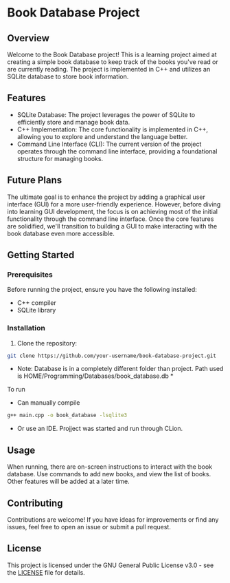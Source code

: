 # Book Database Project
## Overview
Welcome to the Book Database project! This is a learning project aimed at creating a simple book database to keep track of the books you've read or are currently reading. The project is implemented in C++ and utilizes an SQLite database to store book information.

## Features
- SQLite Database: The project leverages the power of SQLite to efficiently store and manage book data.
- C++ Implementation: The core functionality is implemented in C++, allowing you to explore and understand the language better.
- Command Line Interface (CLI): The current version of the project operates through the command line interface, providing a foundational structure for managing books.

## Future Plans
The ultimate goal is to enhance the project by adding a graphical user interface (GUI) for a more user-friendly experience. However, before diving into learning GUI development, the focus is on achieving most of the initial functionality through the command line interface. Once the core features are solidified, we'll transition to building a GUI to make interacting with the book database even more accessible.

## Getting Started
### Prerequisites
Before running the project, ensure you have the following installed:
- C++ compiler
- SQLite library

### Installation
1. Clone the repository:
``` bash
git clone https://github.com/your-username/book-database-project.git
```
* Note: Database is in a completely different folder than project. Path used is HOME/Programming/Databases/book_database.db *

To run
- Can manually compile
``` bash
g++ main.cpp -o book_database -lsqlite3
```
- Or use an IDE. Projject was started and run through CLion.

## Usage
When running, there are on-screen instructions to interact with the book database. Use commands to add new books, and view the list of books. Other features will be added at a later time.

## Contributing
Contributions are welcome! If you have ideas for improvements or find any issues, feel free to open an issue or submit a pull request.

## License
This project is licensed under the GNU General Public License v3.0 - see the [LICENSE](LICENSE) file for details.
